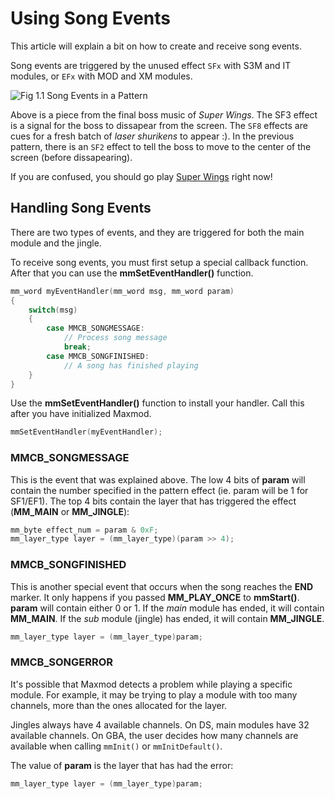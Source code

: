 # Using Song Events

This article will explain a bit on how to create and receive song events.

Song events are triggered by the unused effect `SFx` with S3M and IT modules, or
`EFx` with MOD and XM modules.

![Fig 1.1 Song Events in a Pattern](songevents.png "Fig 1.1 Song Events in a Pattern")

Above is a piece from the final boss music of *Super Wings*. The SF3 effect is a
signal for the boss to dissapear from the screen. The `SF8` effects are cues for
a fresh batch of *laser shurikens* to appear :). In the previous pattern, there
is an `SF2` effect to tell the boss to move to the center of the screen (before
dissapearing).

If you are confused, you should go play
[Super Wings](http://www.pdroms.de/files/1597/) right now!

## Handling Song Events

There are two types of events, and they are triggered for both the main module
and the jingle.

To receive song events, you must first setup a special callback function. After
that you can use the **mmSetEventHandler()** function.

```c
mm_word myEventHandler(mm_word msg, mm_word param)
{
    switch(msg)
    {
        case MMCB_SONGMESSAGE:
            // Process song message
            break;
        case MMCB_SONGFINISHED:
            // A song has finished playing
    }
}
```

Use the **mmSetEventHandler()** function to install your handler. Call this
after you have initialized Maxmod.

```c
mmSetEventHandler(myEventHandler);
```

### MMCB\_SONGMESSAGE

This is the event that was explained above. The low 4 bits of **param** will
contain the number specified in the pattern effect (ie. param will be 1 for
SF1/EF1). The top 4 bits contain the layer that has triggered the effect
(**MM_MAIN** or **MM_JINGLE**):

```c
mm_byte effect_num = param & 0xF;
mm_layer_type layer = (mm_layer_type)(param >> 4);
```

### MMCB\_SONGFINISHED

This is another special event that occurs when the song reaches the **END**
marker. It only happens if you passed **MM_PLAY_ONCE** to **mmStart()**.
**param** will contain either 0 or 1. If the *main* module has ended, it will
contain **MM_MAIN**. If the *sub* module (jingle) has ended, it will contain
**MM_JINGLE**.

```c
mm_layer_type layer = (mm_layer_type)param;
```

### MMCB\_SONGERROR

It's possible that Maxmod detects a problem while playing a specific module. For
example, it may be trying to play a module with too many channels, more than the
ones allocated for the layer.

Jingles always have 4 available channels. On DS, main modules have 32
available channels. On GBA, the user decides how many channels are available
when calling `mmInit()` or `mmInitDefault()`.

The value of **param** is the layer that has had the error:
```c
mm_layer_type layer = (mm_layer_type)param;
```
